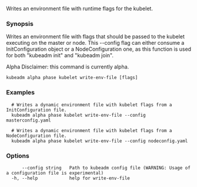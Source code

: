 
Writes an environment file with runtime flags for the kubelet.

### Synopsis

Writes an environment file with flags that should be passed to the kubelet executing on the master or node. This --config flag can either consume a InitConfiguration object or a NodeConfiguration one, as this function is used for both "kubeadm init" and "kubeadm join". 

Alpha Disclaimer: this command is currently alpha.

```
kubeadm alpha phase kubelet write-env-file [flags]
```

### Examples

```
  # Writes a dynamic environment file with kubelet flags from a InitConfiguration file.
  kubeadm alpha phase kubelet write-env-file --config masterconfig.yaml
  
  # Writes a dynamic environment file with kubelet flags from a NodeConfiguration file.
  kubeadm alpha phase kubelet write-env-file --config nodeconfig.yaml
```

### Options

```
      --config string   Path to kubeadm config file (WARNING: Usage of a configuration file is experimental)
  -h, --help            help for write-env-file
```

